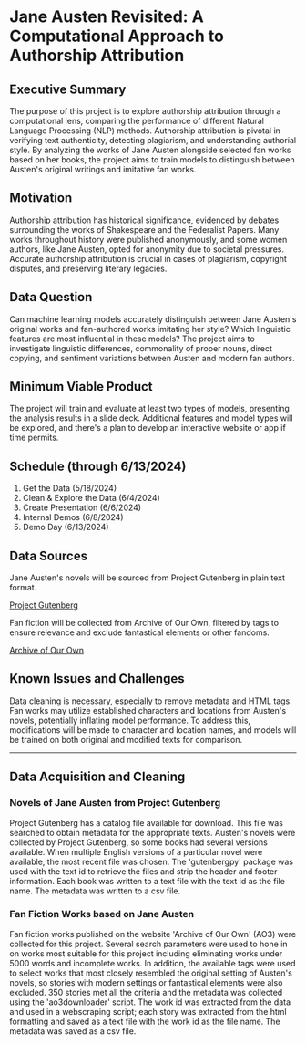 # Jane Austen Revisited: A Computational Approach to Authorship Attribution

## Executive Summary

The purpose of this project is to explore authorship attribution through a computational lens, comparing the performance of different Natural Language Processing (NLP) methods. Authorship attribution is pivotal in verifying text authenticity, detecting plagiarism, and understanding authorial style. By analyzing the works of Jane Austen alongside selected fan works based on her books, the project aims to train models to distinguish between Austen's original writings and imitative fan works.

## Motivation

Authorship attribution has historical significance, evidenced by debates surrounding the works of Shakespeare and the Federalist Papers. Many works throughout history were published anonymously, and some women authors, like Jane Austen, opted for anonymity due to societal pressures. Accurate authorship attribution is crucial in cases of plagiarism, copyright disputes, and preserving literary legacies.

## Data Question

Can machine learning models accurately distinguish between Jane Austen's original works and fan-authored works imitating her style? Which linguistic features are most influential in these models? The project aims to investigate linguistic differences, commonality of proper nouns, direct copying, and sentiment variations between Austen and modern fan authors.

## Minimum Viable Product

The project will train and evaluate at least two types of models, presenting the analysis results in a slide deck. Additional features and model types will be explored, and there's a plan to develop an interactive website or app if time permits.

## Schedule (through 6/13/2024)

1. Get the Data (5/18/2024)
2. Clean & Explore the Data (6/4/2024)
3. Create Presentation (6/6/2024)
4. Internal Demos (6/8/2024)
5. Demo Day (6/13/2024)

## Data Sources

Jane Austen's novels will be sourced from Project Gutenberg in plain text format.

[Project Gutenberg](https://www.gutenberg.org)

Fan fiction will be collected from Archive of Our Own, filtered by tags to ensure relevance and exclude fantastical elements or other fandoms.

[Archive of Our Own](https://archiveofourown.org)

## Known Issues and Challenges

Data cleaning is necessary, especially to remove metadata and HTML tags. Fan works may utilize established characters and locations from Austen's novels, potentially inflating model performance. To address this, modifications will be made to character and location names, and models will be trained on both original and modified texts for comparison.

---------------------------------------------------------------

## Data Acquisition and Cleaning

### Novels of Jane Austen from Project Gutenberg
Project Gutenberg has a catalog file available for download. This file was searched to obtain metadata for the appropriate texts. Austen's novels were collected by Project Gutenberg, so some books had several versions available. When multiple English versions of a particular novel were available, the most recent file was chosen. The 'gutenbergpy' package was used with the text id to retrieve the files and strip the header and footer information. Each book was written to a text file with the text id as the file name. The metadata was written to a csv file.

### Fan Fiction Works based on Jane Austen
Fan fiction works published on the website 'Archive of Our Own' (AO3) were collected for this project. Several search parameters were used to hone in on works most suitable for this project including eliminating works under 5000 words and incomplete works. In addition, the available tags were used to select works that most closely resembled the original setting of Austen's novels, so stories with modern settings or fantastical elements were also excluded. 350 stories met all the criteria and the metadata was collected using the 'ao3downloader' script. The work id was extracted from the data and used in a webscraping script; each story was extracted from the html formatting and saved as a text file with the work id as the file name. The metadata was saved as a csv file.